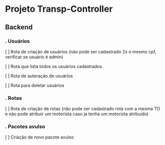 # Projeto Transp-Controller


## Backend

### . Usuários

[ ] Rota de criação de usuários (não pode ser cadastrado 2x o mesmo cpf, verificar se usuário é admin)

[ ] Rota que lista todos os usuários cadastrados

[ ] Rota de auteração de usuários

[ ] Rota para deletar usuários



### . Rotas

[ ] Rota de criação de rotas (não pode ser cadastrado rota com a mesma TO e não pode atribuir um motorista caso ja tenha um motorista atribuido)


### . Pacotes avulso

[ ] Criação de novo pacote avulso